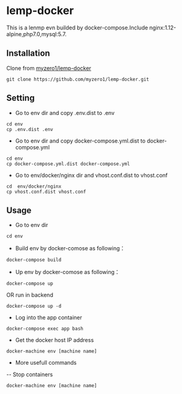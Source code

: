 lemp-docker
========================
This is a lenmp evn builded by docker-compose.Include nginx:1.12-alpine,php7.0,mysql:5.7.

Installation
------------

Clone from [myzero1/lemp-docker](https://github.com/myzero1/lemp-docker)

```
git clone https://github.com/myzero1/lemp-docker.git
```

Setting
-----

- Go to env dir and copy .env.dist to .env

```
cd env
cp .env.dist .env
```

- Go to env dir and copy docker-compose.yml.dist to docker-compose.yml

```
cd env
cp docker-compose.yml.dist docker-compose.yml
```

- Go to env/docker/nginx dir and vhost.conf.dist to vhost.conf

```
cd  env/docker/nginx
cp vhost.conf.dist vhost.conf
```


Usage
-----

- Go to env dir
```
cd env
```

- Build env by docker-comose as following：
```
docker-compose build
```

- Up env by docker-comose as following：
```
docker-compose up
```
OR run in backend
```
docker-compose up -d
```

- Log into the app container
```
docker-compose exec app bash
```

- Get the docker host IP address
```
docker-machine env [machine name]
```

- More usefull commands

-- Stop containers
```
docker-machine env [machine name]
```
